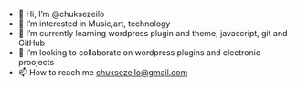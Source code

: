 - 👋 Hi, I’m @chuksezeilo
- 👀 I’m interested in Music,art, technology
- 🌱 I’m currently learning wordpress plugin and theme, javascript, git and GitHub 
- 💞️ I’m looking to collaborate on wordpress plugins and electronic proojects
- 📫 How to reach me chuksezeilo@gmail.com

<!---
chuksezeilo/chuksezeilo is a ✨ special ✨ repository because its `README.md` (this file) appears on your GitHub profile.
You can click the Preview link to take a look at your changes.
--->
